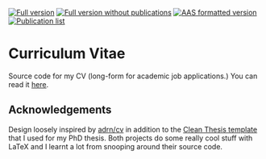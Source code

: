 [![Full version](https://img.shields.io/badge/Full_CV-latest-red.svg)](https://raw.githubusercontent.com/emilyhunt/cv/main/hunt-cv.pdf)
[![Full version without publications](https://img.shields.io/badge/No_Pubs._List-latest-blue.svg)](https://raw.githubusercontent.com/emilyhunt/cv/main/hunt-cv-nopubs.pdf)
[![AAS formatted version](https://img.shields.io/badge/AAS_Format-latest-blue.svg)](https://raw.githubusercontent.com/emilyhunt/cv/main/hunt-cv-aas.pdf)
[![Publication list](https://img.shields.io/badge/Publications-latest-blue.svg)](https://raw.githubusercontent.com/emilyhunt/cv/main/hunt-publications.pdf)

# Curriculum Vitae
Source code for my CV (long-form for academic job applications.) You can read it [here](https://raw.githubusercontent.com/emilyhunt/cv/main/hunt-cv.pdf).

## Acknowledgements
Design loosely inspired by [adrn/cv](https://github.com/adrn/cv) in addition to the [Clean Thesis template](http://cleanthesis.der-ric.de/) that I used for my PhD thesis. Both projects do some really cool stuff with LaTeX and I learnt a lot from snooping around their source code.
